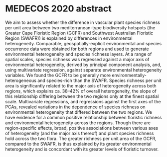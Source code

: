 # MEDECOS 2020 abstract

We aim to assess whether the difference in vascular plant species richness per unit area between two mediterranean-type biodiversity hotspots (the Greater Cape Floristic Region (GCFR) and Southwest Australian Floristic Region (SWAFR)) is explained by differences in environmental heterogeneity. Comparable, geospatially-explicit environmental and species occurrence data were obtained for both regions and used to generate environmental heterogeneity and species richness layers. At a range of spatial scales, species richness was regressed against a major axis of environmental heterogeneity, derived by principal component analysis, and, using multivariate regression, against separate environmental heterogeneity variables. We found the GCFR to be generally more environmentally-heterogeneous and species-rich than the SWAFR. Species richness per unit area is significantly related to the major axis of heterogeneity across both regions, which explains ca. 38–42% of overall heterogeneity, the slope of this relationship differing between the two regions only at the finest spatial scale. Multivariate regressions, and regressions against the first axes of the PCAs, revealed variations in the dependence of species richness on environmental heterogeneity that differed between the two regions. We have evidence for a common positive relationship between floristic richness and environmental heterogeneity across the regions. Though there are region-specific effects, broad, positive associations between various axes of heterogeneity (and the major axis thereof) and plant species richness hold across the two flora. The greater richness per unit area of the GCFR, compared to the SWAFR, is thus explained by its greater environmental heterogeneity and is concordant with its greater levels of floristic turnover.
